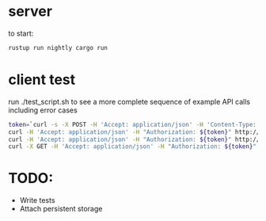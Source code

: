 
# server

to start:

```sh
rustup run nightly cargo run
```

# client test

run ./test_script.sh to see a more complete sequence of example API calls including error cases

```sh
token=`curl -s -X POST -H 'Accept: application/json' -H 'Content-Type: application/json' --data '{"username":"nik","password":"cows"}' http://localhost:8000/auth`
curl -H 'Accept: application/json' -H "Authorization: ${token}" http://localhost:8000/recent
curl -H 'Accept: application/json' -H "Authorization: ${token}" http://localhost:8000/balance
curl -X GET -H 'Accept: application/json' -H "Authorization: ${token}" http://localhost:8000/spend/bob/1200.00
```

# TODO:

* Write tests
* Attach persistent storage 
